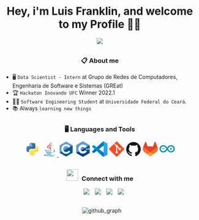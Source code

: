 <h1 align="center">Hey, i'm Luis Franklin, and welcome to my Profile  👨‍💻</h1>
<p align="center">
  <a href="https://github.com/DenverCoder1/readme-typing-svg"><img src="https://readme-typing-svg.herokuapp.com/?lines=Software+Engineering+Student;Data+Scientist;Machine+Learning;Hackaton+Inovando%20+UFC+Winner;Always%20learning%20new%20things&center=true&width=500&height=50"></a>
</p>


##
<h3 align="center">📋 About me</h3>

- 🖥️ `Data Scientist - Intern` at Grupo de Redes de Computadores, Engenharia de Software e Sistemas (GREat)
- 🏆 `Hackaton Inovando UFC` Winner 2022.1
- 👨‍🎓 `Software Engineering Student` at `Universidade Federal do Ceará`.
- 📚  Always `learning new things`

##
<h3 align="center">🖥️ Languages and Tools</h3>
 
<p align="center"> 
<a target="_blank" rel="noreferrer">
   <img src="https://raw.githubusercontent.com/devicons/devicon/master/icons/python/python-original.svg" 
    alt="python" width="40" height="40" /> </a> 
 
<a href="https://www.java.com" target="_blank" rel="noreferrer">
     <img src="https://raw.githubusercontent.com/devicons/devicon/master/icons/java/java-original.svg"
      alt="java" width="40" height="40" />  </a>   
 
<a target="_blank" rel="noreferrer"> 
     <img src="https://raw.githubusercontent.com/devicons/devicon/master/icons/c/c-original.svg"
      alt="c" width="40" height="40" /> </a> 
 
<a target="_blank" rel="noreferrer"> 
     <img src="https://raw.githubusercontent.com/devicons/devicon/master/icons/cplusplus/cplusplus-original.svg" 
      alt="cplusplus" width="40" height="40" /> </a> 
  
 
<a target="_blank" rel="noreferrer"> 
     <img src="https://raw.githubusercontent.com/devicons/devicon/master/icons/vscode/vscode-original.svg"
      alt="vscode" width="40" height="40" /> </a>
 
<a target="_blank" rel="noreferrer"> 
     <img src="https://raw.githubusercontent.com/devicons/devicon/master/icons/git/git-original.svg"
      alt="git" width="40" height="40" /> </a>
 
<a target="_blank" rel="noreferrer"> 
     <img src="https://raw.githubusercontent.com/devicons/devicon/master/icons/github/github-original.svg" 
       alt="github" width="40" height="40" /> </a> 
 
<a target="_blank" rel="noreferrer"> 
   <img src="https://raw.githubusercontent.com/devicons/devicon/master/icons/gitlab/gitlab-original.svg"
    alt="gitlab" width="40" height="40" /> </a> 
 
<a target="_blank" rel="noreferrer"> 
     <img src="https://raw.githubusercontent.com/devicons/devicon/master/icons/arduino/arduino-original.svg" 
      alt="arduino" width="40" height="40" /> </a>
</p>
 
 
 ##
 <h3 align="center" > <img src="https://media.giphy.com/media/iY8CRBdQXODJSCERIr/giphy.gif" width="30" height="30" style="margin-right: 10px;">Connect with me  </h3>

<p align="center">
 <div align="center"  class="icons-social" style="margin-left: 10px;">

   <a style="margin-left: 10px;"  target="_blank" href="https://www.linkedin.com/in/luis-antonio-viana-franklin-2555b0203/">
      <img src="https://img.icons8.com/doodle/40/000000/linkedin--v2.png"></a>

   <a style="margin-left: 10px;" target="_blank" href="https://github.com/luisfranklinn">
     <img src="https://img.icons8.com/doodle/40/000000/github--v1.png"></a>

   <a style="margin-left: 10px;" target="_blank" href="https://www.instagram.com/luisfranklinn/">
      <img src="https://img.icons8.com/doodle/40/000000/instagram-new--v2.png"></a>

   <a style="margin-left: 10px;" target="_blank" href="https://twitter.com/luisfranklinn">
      <img src="https://img.icons8.com/doodle/1x/twitter-squared--v2.png" ></a>
</p>
 
##

![github_graph](https://activity-graph.herokuapp.com/graph?username=luisfranklinn&theme=react-dark)
